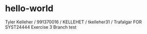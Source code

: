 # hello-world
Tyler Kelleher / 991370016 / KELLEHET / tkelleher31 / Trafalgar FOR SYST24444 Exercise 3
Branch test
